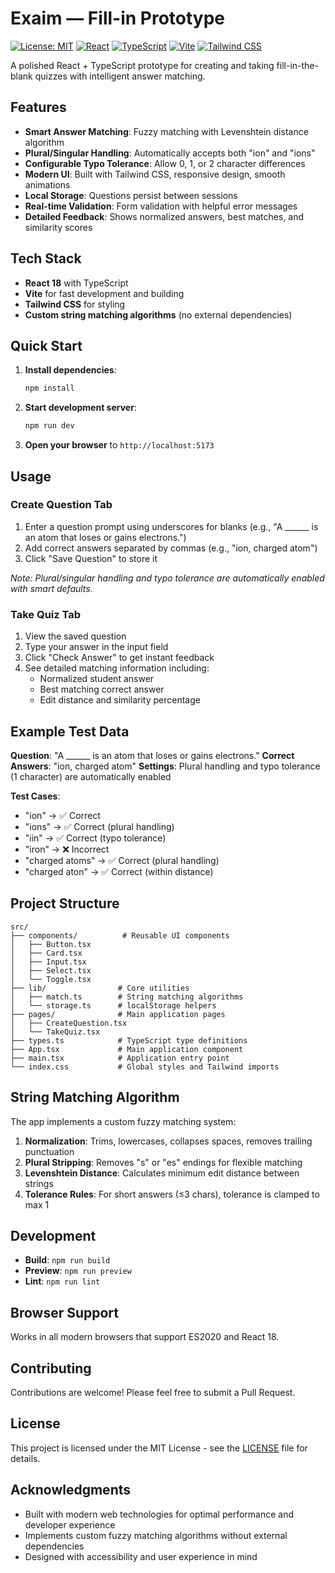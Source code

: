 # Exaim — Fill-in Prototype

[![License: MIT](https://img.shields.io/badge/License-MIT-yellow.svg)](https://opensource.org/licenses/MIT)
[![React](https://img.shields.io/badge/React-18.2.0-blue.svg)](https://reactjs.org/)
[![TypeScript](https://img.shields.io/badge/TypeScript-5.2.2-blue.svg)](https://www.typescriptlang.org/)
[![Vite](https://img.shields.io/badge/Vite-5.0.8-646CFF.svg)](https://vitejs.dev/)
[![Tailwind CSS](https://img.shields.io/badge/Tailwind_CSS-3.3.6-38B2AC.svg)](https://tailwindcss.com/)

A polished React + TypeScript prototype for creating and taking fill-in-the-blank quizzes with intelligent answer matching.

## Features

- **Smart Answer Matching**: Fuzzy matching with Levenshtein distance algorithm
- **Plural/Singular Handling**: Automatically accepts both "ion" and "ions"
- **Configurable Typo Tolerance**: Allow 0, 1, or 2 character differences
- **Modern UI**: Built with Tailwind CSS, responsive design, smooth animations
- **Local Storage**: Questions persist between sessions
- **Real-time Validation**: Form validation with helpful error messages
- **Detailed Feedback**: Shows normalized answers, best matches, and similarity scores

## Tech Stack

- **React 18** with TypeScript
- **Vite** for fast development and building
- **Tailwind CSS** for styling
- **Custom string matching algorithms** (no external dependencies)

## Quick Start

1. **Install dependencies**:
   ```bash
   npm install
   ```

2. **Start development server**:
   ```bash
   npm run dev
   ```

3. **Open your browser** to `http://localhost:5173`

## Usage

### Create Question Tab
1. Enter a question prompt using underscores for blanks (e.g., "A ______ is an atom that loses or gains electrons.")
2. Add correct answers separated by commas (e.g., "ion, charged atom")
3. Click "Save Question" to store it

*Note: Plural/singular handling and typo tolerance are automatically enabled with smart defaults.*

### Take Quiz Tab
1. View the saved question
2. Type your answer in the input field
3. Click "Check Answer" to get instant feedback
4. See detailed matching information including:
   - Normalized student answer
   - Best matching correct answer
   - Edit distance and similarity percentage

## Example Test Data

**Question**: "A ______ is an atom that loses or gains electrons."
**Correct Answers**: "ion, charged atom"
**Settings**: Plural handling and typo tolerance (1 character) are automatically enabled

**Test Cases**:
- "ion" → ✅ Correct
- "ions" → ✅ Correct (plural handling)
- "iin" → ✅ Correct (typo tolerance)
- "iron" → ❌ Incorrect
- "charged atoms" → ✅ Correct (plural handling)
- "charged aton" → ✅ Correct (within distance)

## Project Structure

```
src/
├── components/          # Reusable UI components
│   ├── Button.tsx
│   ├── Card.tsx
│   ├── Input.tsx
│   ├── Select.tsx
│   └── Toggle.tsx
├── lib/                # Core utilities
│   ├── match.ts        # String matching algorithms
│   └── storage.ts      # localStorage helpers
├── pages/              # Main application pages
│   ├── CreateQuestion.tsx
│   └── TakeQuiz.tsx
├── types.ts            # TypeScript type definitions
├── App.tsx             # Main application component
├── main.tsx            # Application entry point
└── index.css           # Global styles and Tailwind imports
```

## String Matching Algorithm

The app implements a custom fuzzy matching system:

1. **Normalization**: Trims, lowercases, collapses spaces, removes trailing punctuation
2. **Plural Stripping**: Removes "s" or "es" endings for flexible matching
3. **Levenshtein Distance**: Calculates minimum edit distance between strings
4. **Tolerance Rules**: For short answers (≤3 chars), tolerance is clamped to max 1

## Development

- **Build**: `npm run build`
- **Preview**: `npm run preview`
- **Lint**: `npm run lint`

## Browser Support

Works in all modern browsers that support ES2020 and React 18.

## Contributing

Contributions are welcome! Please feel free to submit a Pull Request.

## License

This project is licensed under the MIT License - see the [LICENSE](LICENSE) file for details.

## Acknowledgments

- Built with modern web technologies for optimal performance and developer experience
- Implements custom fuzzy matching algorithms without external dependencies
- Designed with accessibility and user experience in mind
